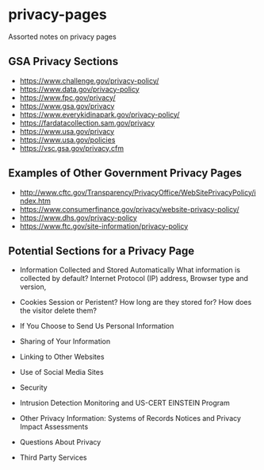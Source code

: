 # privacy-pages
Assorted notes on privacy pages



## GSA Privacy Sections

* https://www.challenge.gov/privacy-policy/
* https://www.data.gov/privacy-policy
* https://www.fpc.gov/privacy/
* https://www.gsa.gov/privacy
* https://www.everykidinapark.gov/privacy-policy/
* https://fardatacollection.sam.gov/privacy
* https://www.usa.gov/privacy
* https://www.usa.gov/policies
* https://vsc.gsa.gov/privacy.cfm

## Examples of Other Government Privacy Pages
* http://www.cftc.gov/Transparency/PrivacyOffice/WebSitePrivacyPolicy/index.htm
* https://www.consumerfinance.gov/privacy/website-privacy-policy/
* https://www.dhs.gov/privacy-policy
* https://www.ftc.gov/site-information/privacy-policy



## Potential Sections for a Privacy Page
* Information Collected and Stored Automatically
What information is collected by default?  Internet Protocol (IP) address, Browser type and version,  

* Cookies
Session or Peristent? How long are they stored for? How does the visitor delete them?

* If You Choose to Send Us Personal Information
* Sharing of Your Information
* Linking to Other Websites
* Use of Social Media Sites
* Security
* Intrusion Detection Monitoring and US-CERT EINSTEIN Program
* Other Privacy Information: Systems of Records Notices and Privacy Impact Assessments
* Questions About Privacy
* Third Party Services 



